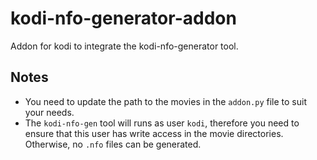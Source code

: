 # kodi-nfo-generator-addon
Addon for kodi to integrate the kodi-nfo-generator tool.

## Notes

* You need to update the path to the movies in the `addon.py` file
  to suit your needs.
* The `kodi-nfo-gen` tool will runs as user `kodi`, therefore you need
  to ensure that this user has write access in the movie directories.
  Otherwise, no `.nfo` files can be generated.
